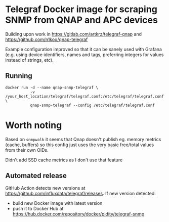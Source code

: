 # Telegraf Docker image for scraping SNMP from QNAP and APC devices

Building upon work in https://gitlab.com/artkrz/telegraf-qnap and https://github.com/n1koo/qnap-telegraf

Example configuration improved so that it can be sanely used with Grafana (e.g. using device identifiers, names and tags, preferring integers for values instead of strings, etc).

## Running

```
docker run -d --name qnap-snmp-telegraf \
           -v /your_host_location/telegraf/telegraf.conf:/etc/telegraf/telegraf.conf \
           qnap-snmp-telegraf --config /etc/telegraf/telegraf.conf
```

# Worth noting

Based on `snmpwalk` it seems that Qnap doesn't publish eg. memory metrics (cache, buffers) so this config just uses the very basic free/total values from their own OIDs.

Didn't add SSD cache metrics as I don't use that feature

## Automated release

GitHub Action detects new versions at <https://github.com/influxdata/telegraf/releases>.
If new version detected:
* build new Docker image with latest version
* push it to Docker Hub at <https://hub.docker.com/repository/docker/pidity/telegraf-snmp>